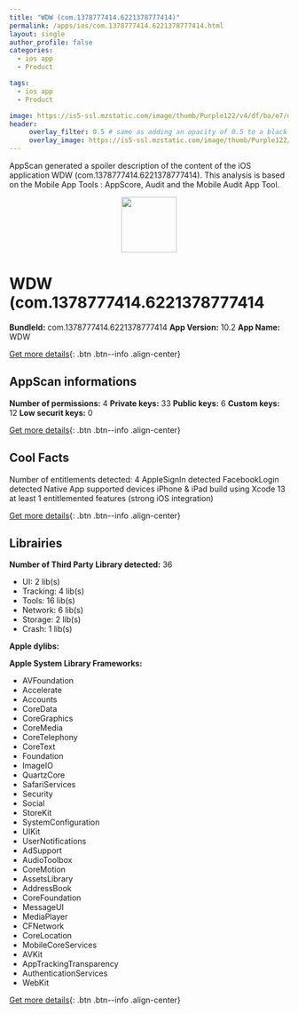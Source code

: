 ```yaml
---
title: "WDW (com.1378777414.6221378777414)"
permalink: /apps/ios/com.1378777414.6221378777414.html
layout: single
author_profile: false
categories: 
  - ios app 
  - Product 

tags: 
  - ios app 
  - Product 

image: https://is5-ssl.mzstatic.com/image/thumb/Purple122/v4/df/ba/e7/dfbae74e-336c-6469-ec4d-8059483e8be7/WDWAppIcon-0-0-1x_U007emarketing-0-0-0-7-0-0-sRGB-0-0-0-GLES2_U002c0-512MB-85-220-0-0.png/512x512bb.jpg
header: 
     overlay_filter: 0.5 # same as adding an opacity of 0.5 to a black background
     overlay_image: https://is5-ssl.mzstatic.com/image/thumb/Purple122/v4/df/ba/e7/dfbae74e-336c-6469-ec4d-8059483e8be7/WDWAppIcon-0-0-1x_U007emarketing-0-0-0-7-0-0-sRGB-0-0-0-GLES2_U002c0-512MB-85-220-0-0.png/512x512bb.jpg
---
```

AppScan generated a spoiler description of the content of the iOS application WDW (com.1378777414.6221378777414). This analysis is based on the Mobile App Tools : AppScore, Audit and the Mobile Audit App Tool.

  
  
<div style="text-align: center;"><img src="https://is5-ssl.mzstatic.com/image/thumb/Purple122/v4/df/ba/e7/dfbae74e-336c-6469-ec4d-8059483e8be7/WDWAppIcon-0-0-1x_U007emarketing-0-0-0-7-0-0-sRGB-0-0-0-GLES2_U002c0-512MB-85-220-0-0.png/512x512bb.jpg" width="100" height="100"></div>  
  
# WDW (com.1378777414.6221378777414

**BundleId:** com.1378777414.6221378777414
**App Version:** 10.2
**App Name:** WDW


[Get more details](/pricing.html){: .btn .btn--info .align-center}  
  
## AppScan informations 

**Number of permissions:** 4
**Private keys:** 33
**Public keys:** 6
**Custom keys:** 12
**Low securit keys:** 0
  
[Get more details](/pricing.html){: .btn .btn--info .align-center}

## Cool Facts

Number of entitlements detected: 4
AppleSignIn detected
FacebookLogin detected
Native App
supported devices iPhone & iPad
build using Xcode 13
at least 1 entitlemented features (strong iOS integration)
  
[Get more details](/pricing.html){: .btn .btn--info .align-center}

## Librairies 
**Number of Third Party Library detected:** 36
- UI: 2 lib(s)
- Tracking: 4 lib(s)
- Tools: 16 lib(s)
- Network: 6 lib(s)
- Storage: 2 lib(s)
- Crash: 1 lib(s)

**Apple dylibs:**


**Apple System Library Frameworks:**
- AVFoundation
- Accelerate
- Accounts
- CoreData
- CoreGraphics
- CoreMedia
- CoreTelephony
- CoreText
- Foundation
- ImageIO
- QuartzCore
- SafariServices
- Security
- Social
- StoreKit
- SystemConfiguration
- UIKit
- UserNotifications
- AdSupport
- AudioToolbox
- CoreMotion
- AssetsLibrary
- AddressBook
- CoreFoundation
- MessageUI
- MediaPlayer
- CFNetwork
- CoreLocation
- MobileCoreServices
- AVKit
- AppTrackingTransparency
- AuthenticationServices
- WebKit


  
[Get more details](/pricing.html){: .btn .btn--info .align-center}

